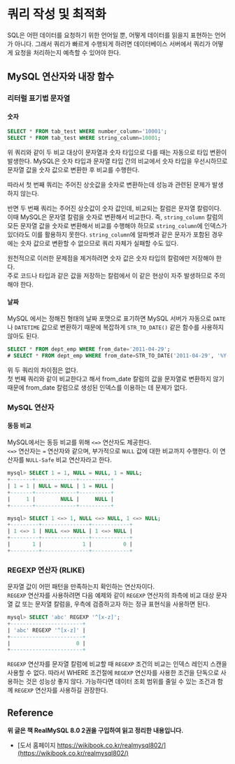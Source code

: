 # 쿼리 작성 및 최적화

SQL은 어떤 데이터를 요청하기 위한 언어일 뿐, 어떻게 데이터를 읽을지 표현하는 언어가 아니다.
그래서 쿼리가 빠르게 수행되게 하려면 데이터베이스 서버에서 쿼리가 어떻게 요청을 처리하는지 예측할 수 있어야 한다.

## MySQL 연산자와 내장 함수

### 리터럴 표기법 문자열

#### 숫자

```sql
SELECT * FROM tab_test WHERE number_column='10001';
SELECT * FROM tab_test WHERE string_column=10001;
```

위 쿼리와 같이 두 비교 대상이 문자열과 숫자 타입으로 다를 때는 자동으로 타입 변환이 발생한다.
MySQL은 숫자 타입과 문자열 타입 간의 비교에서 숫자 타입을 우선시하므로 문자열 값을 숫자 값으로 변환한 후 비교를 수행한다.
  
따라서 첫 번째 쿼리는 주어진 상숫값을 숫자로 변환하는데 성능과 관련된 문제가 발생하지 않는다.  
  
반면 두 번째 쿼리는 주어진 상숫값이 숫자 값인데, 비교되는 칼럼은 문자열 칼럼이다. 이때 MySQL은 문자열 칼럼을 숫자로 변환해서 비교한다.
즉, `string_column` 칼럼의 모든 문자열 값을 숫자로 변환해서 비교를 수행해야 하므로 `string_column`에 인덱스가 있더라도 이를 활용하지 못한다.
`string_column`에 알파벳과 같은 문자가 포함된 경우에는 숫자 값으로 변환할 수 없으므로 쿼리 자체가 실패할 수도 있다.
  
원천적으로 이러한 문제점을 제거하려면 숫자 값은 숫자 타입의 칼럼에만 저장해야 한다.  
주로 코드나 타입과 같은 값을 저장하는 칼럼에서 이 같은 현상이 자주 발생하므로 주의해야 한다.

#### 날짜

MySQL 에서는 정해진 형태의 날짜 포맷으로 표기하면 MySQL 서버가 자동으로 `DATE`나 `DATETIME` 값으로 변환하기 때문에 복잡하게
`STR_TO_DATE()` 같은 함수를 사용하지 않아도 된다.

```sql
SELECT * FROM dept_emp WHERE from_date='2011-04-29';
# SELECT * FROM dept_emp WHERE from_date=STR_TO_DATE('2011-04-29', '%Y-%m-%d');
```

위 두 쿼리의 차이점은 없다.  
첫 번째 쿼리와 같이 비교한다고 해서 from_date 칼럼의 값을 문자열로 변환하지 않기 때문에 from_date 칼럼으로 생성된 인덱스를 이용하는 데 문제가 없다.


### MySQL 연산자

#### 동등 비교

MySQL에서는 동등 비교를 위해 `<=>` 연산자도 제공한다.  
`<=>` 연산자는 `=` 연산자와 같으며, 부가적으로 `NULL` 값에 대한 비교까지 수행한다. 이 연산자를 `NULL-Safe` 비교 연산자라고 한다.

```sql
mysql> SELECT 1 = 1, NULL = NULL, 1 = NULL;
+-------+-------------+----------+
| 1 = 1 | NULL = NULL | 1 = NULL |
+-------+-------------+----------+
|     1 |        NULL |     NULL |
+-------+-------------+----------+

mysql> SELECT 1 <=> 1, NULL <=> NULL, 1 <=> NULL;
+---------+---------------+------------+
| 1 <=> 1 | NULL <=> NULL | 1 <=> NULL |
+---------+---------------+------------+
|       1 |             1 |          0 |
+---------+---------------+------------+
```

### REGEXP 연산자 (RLIKE)

문자열 값이 어떤 패턴을 만족하는지 확인하는 연산자이다.  
`REGEXP` 연산자를 사용하려면 다음 예제와 같이 `REGEXP` 연산자의 좌측에 비교 대상 문자열 값 또는 문자열 칼럼을, 우측에 검증하고자 하는 정규 표현식을 사용하면 된다.

```sql
mysql> SELECT 'abc' REGEXP '^[x-z]';
+-----------------------+
| 'abc' REGEXP '^[x-z]' |
+-----------------------+
|                     0 |
+-----------------------+
```

`REGEXP` 연산자를 문자열 칼럼에 비교할 때 `REGEXP` 조건의 비교는 인덱스 레인지 스캔을 사용할 수 없다. 
따라서 WHERE 조건절에 `REGEXP` 연산자를 사용한 조건을 단독으로 사용하는 것은 성능상 좋지 않다.
가능하다면 데이터 조회 범위를 줄일 수 있는 조건과 함께 `REGEXP` 연산자를 사용하길 권장한다.


## Reference 

**위 글은 책 RealMySQL 8.0 2권을 구입하여 읽고 정리한 내용입니다.**
- [도서 홈페이지 https://wikibook.co.kr/realmysql802/](https://wikibook.co.kr/realmysql802/)



